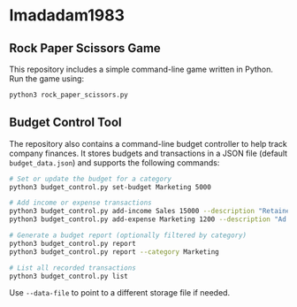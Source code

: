 # Imadadam1983

## Rock Paper Scissors Game
This repository includes a simple command-line game written in Python.
Run the game using:
```bash
python3 rock_paper_scissors.py
```

## Budget Control Tool
The repository also contains a command-line budget controller to help track
company finances. It stores budgets and transactions in a JSON file (default
`budget_data.json`) and supports the following commands:

```bash
# Set or update the budget for a category
python3 budget_control.py set-budget Marketing 5000

# Add income or expense transactions
python3 budget_control.py add-income Sales 15000 --description "Retainer" --date 2023-11-01
python3 budget_control.py add-expense Marketing 1200 --description "Ad campaign"

# Generate a budget report (optionally filtered by category)
python3 budget_control.py report
python3 budget_control.py report --category Marketing

# List all recorded transactions
python3 budget_control.py list
```

Use `--data-file` to point to a different storage file if needed.

